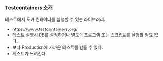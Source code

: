 ### Testcontainers 소개
테스트에서 도커 컨테이너를 실행할 수 있는 라이브러리.
 - https://www.testcontainers.org/
- 테스트 실행시 DB를 설정하거나 별도의 프로그램 또는 스크립트를 실행할 필요 없다.
 - 보다 Production에 가까운 테스트를 만들 수 있다.
 - 테스트가 느려진다.
